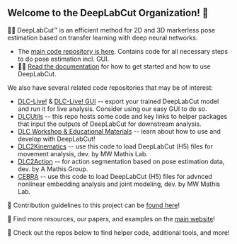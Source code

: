 ## Welcome to the DeepLabCut Organization!  👋

🙋‍♀️ DeepLabCut™ is an efficient method for 2D and 3D markerless pose estimation based on transfer learning with deep neural networks. 
- The [main code repository is here](https://github.com/DeepLabCut/DeepLabCut). Contains code for all necessary steps to do pose estimation incl. GUI.
- 👩‍💻 [Read the documentation](https://deeplabcut.github.io/DeepLabCut/docs/intro.html) for how to get started and how to use DeepLabCut.

We also have several related code repositories that may be of interest:
 
 - [DLC-Live!](https://github.com/DeepLabCut/DeepLabCut-live) & [DLC-Live! GUI](https://github.com/DeepLabCut/DeepLabCut-live-GUI) -- export your trained DeepLabCut model and run it for live analysis. Consider using our easy GUI to do so.
 - [DLCUtils](https://github.com/DeepLabCut/DLCutils) -- this repo hosts some code and key links to helper packages that input the outputs of DeepLabCut for downstream analysis. 
 - [DLC Workshop & Educational Materials](https://github.com/DeepLabCut/DeepLabCut-Workshop-Materials) -- learn about how to use and develop with DeepLabCut!
 - [DLC2Kinematics](https://github.com/AdaptiveMotorControlLab/DLC2Kinematics) -- use this code to load DeepLabCut (H5) files for movement analysis, dev. by MW Mathis Lab.
 - [DLC2Action](https://github.com/amathislab/DLC2action) -- for action segmentation based on pose estimation data, dev. by A Mathis Group.
 - [CEBRA](https://github.com/AdaptiveMotorControlLab/CEBRA) -- use this code to load DeepLabCut (H5) files for advnced nonlinear embedding analysis and joint modeling, dev. by MW Mathis Lab.


🌈 Contribution guidelines to this project can be [found here](https://github.com/DeepLabCut/DeepLabCut/blob/master/CONTRIBUTING.md)!

🍿 Find more resources, our papers, and examples on the [main website](http://www.mackenziemathislab.org/deeplabcut)!

🧙 Check out the repos below to find helper code, additional tools, and more! 

